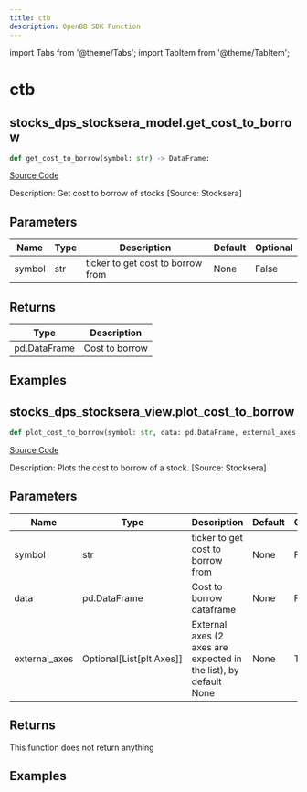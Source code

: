 ```yaml
---
title: ctb
description: OpenBB SDK Function
---
```


import Tabs from '@theme/Tabs';
import TabItem from '@theme/TabItem';

# ctb

<Tabs>
<TabItem value="model" label="Model" default>

## stocks_dps_stocksera_model.get_cost_to_borrow

```python title='openbb_terminal/stocks/dark_pool_shorts/stocksera_model.py'
def get_cost_to_borrow(symbol: str) -> DataFrame:
```
[Source Code](https://github.com/OpenBB-finance/OpenBBTerminal/tree/main/openbb_terminal/stocks/dark_pool_shorts/stocksera_model.py#L19)

Description: Get cost to borrow of stocks [Source: Stocksera]

## Parameters

| Name | Type | Description | Default | Optional |
| ---- | ---- | ----------- | ------- | -------- |
| symbol | str | ticker to get cost to borrow from | None | False |

## Returns

| Type | Description |
| ---- | ----------- |
| pd.DataFrame | Cost to borrow |

## Examples



</TabItem>
<TabItem value="view" label="View">

## stocks_dps_stocksera_view.plot_cost_to_borrow

```python title='openbb_terminal/stocks/dark_pool_shorts/stocksera_view.py'
def plot_cost_to_borrow(symbol: str, data: pd.DataFrame, external_axes: Optional[List[matplotlib.axes._axes.Axes]]) -> None:
```
[Source Code](https://github.com/OpenBB-finance/OpenBBTerminal/tree/main/openbb_terminal/stocks/dark_pool_shorts/stocksera_view.py#L30)

Description: Plots the cost to borrow of a stock. [Source: Stocksera]

## Parameters

| Name | Type | Description | Default | Optional |
| ---- | ---- | ----------- | ------- | -------- |
| symbol | str | ticker to get cost to borrow from | None | False |
| data | pd.DataFrame | Cost to borrow dataframe | None | False |
| external_axes | Optional[List[plt.Axes]] | External axes (2 axes are expected in the list), by default None | None | True |

## Returns

This function does not return anything

## Examples



</TabItem>
</Tabs>